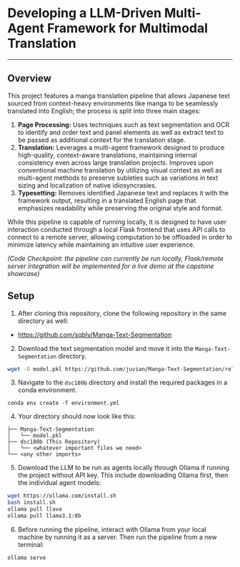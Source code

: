 # Developing a LLM-Driven Multi-Agent Framework for Multimodal Translation
---

## Overview

This project features a manga translation pipeline that allows Japanese text sourced from context-heavy environments like manga to be seamlessly translated into English; the process is split into three main stages:

1. **Page Processing:** Uses techniques such as text segmentation and OCR to identify and order text and panel elements as well as extract text to be passed as additional context for the translation stage.
2. **Translation:** Leverages a multi-agent framework designed to produce high-quality, context-aware translations, maintaining internal consistency even across large translation projects. Improves upon conventional machine translation by utilizing visual context as well as multi-agent methods to preserve subleties such as variations in text sizing and localization of native idiosyncrasies.
3. **Typesetting:** Removes identified Japanese text and replaces it with the framework output, resulting in a translated English page that emphasizes readability while preserving the original style and format.

While this pipeline is capable of running locally, it is designed to have user interaction conducted through a local Flask frontend that uses API calls to connect to a remote server, allowing computation to be offloaded in order to minimize latency while maintaining an intuitive user experience. 

*(Code Checkpoint: the pipeline can currently be run locally, Flask/remote server integration will be implemented for a live demo at the capstone showcase)*

## Setup

1. After cloning this repository, clone the following repository in the same directory as well:
- https://github.com/sqbly/Manga-Text-Segmentation


2. Download the text segmentation model and move it into the `Manga-Text-Segmentation` directory.
```bash
wget -O model.pkl https://github.com/juvian/Manga-Text-Segmentation/releases/download/v1.0/fold.0.-.final.refined.model.2.pkl
```

3. Navigate to the `dsc180b` directory and install the required packages in a conda environment.
```conda
conda env create -f environment.yml
```

4.  Your directory should now look like this:
```
├── Manga-Text-Segmentation
│   └── model.pkl
├── dsc180b (This Repository)
│   └── <whatever important files we need>
└── <any other imports>
```

5. Download the LLM to be run as agents locally through Ollama if running the project without API key. This include downloading Ollama first, then the individual agent models:
```bash
wget https://ollama.com/install.sh
bash install.sh
ollama pull llava
ollama pull llama3.1:8b
```

6. Before running the pipeline, interact with Ollama from your local machine by running it as a server. Then run the pipeline from a new terminal:
```bash
ollama serve
```
